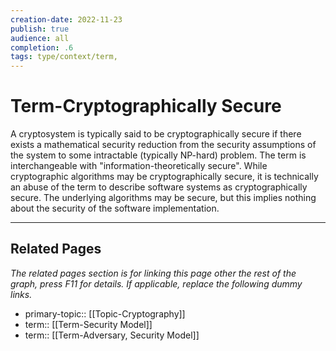 ```yaml
---
creation-date: 2022-11-23
publish: true
audience: all
completion: .6
tags: type/context/term,
---
```

# Term-Cryptographically Secure
A cryptosystem is typically said to be cryptographically secure if there exists a mathematical security reduction from the security assumptions of the system to some intractable (typically NP-hard) problem. The term is interchangeable with "information-theoretically secure". While cryptographic algorithms may be cryptographically secure, it is technically an abuse of the term to describe software systems as cryptographically secure. The underlying algorithms may be secure, but this implies nothing about the security of the software implementation.

---
## Related Pages
*The related pages section is for linking this page other the rest of the graph, press F11 for details. If applicable, replace the following dummy links.*
- primary-topic:: [[Topic-Cryptography]]
- term:: [[Term-Security Model]]
- term:: [[Term-Adversary, Security Model]]


